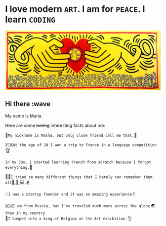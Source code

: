 # I love modern `ART`. I am for `PEACE`. I learn `CODING`


![alt text](/photos/haring_banner.jpeg)

## Hi there :wave

My name is Maria.

Here are some ~~boring~~ interesting facts about me:

:princess:`My nickname is Masha, but only close friend call me that.`:no_entry_sign:

:fr:`At the age of 10 I won a trip to France in a language competition`:trophy:

`In my 30s, I started learning French from scratch because I forgot everything.`:speak_no_evil:

:ok_woman:`I tried so many different things that I barely can remember them all`:tennis:,:musical_keyboard:,:computer:,:snowboarder:

:bulb:`I was a startup founder and it was an amazing experience` :exclamation:

:ru:`I am from Russia, but I've traveled much more across the globe`
:earth_asia: `than in my country`  
:crown:`I bumped into a king of Belgium at the Art exhibition.`:ok_hand:
